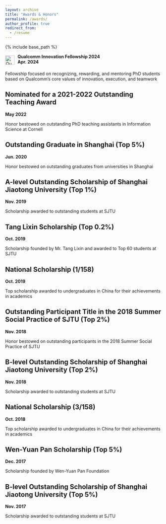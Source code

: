 ```yaml
---
layout: archive
title: "Awards & Honors"
permalink: /awards/
author_profile: true
redirect_from:
  - /resume
---
```


{% include base_path %}
<div style="display: flex; align-items: flex-start; margin-bottom: 20px;">
    <img src="https://keli97.github.io/files/awards/qualcomm.png" alt="Qualcomm Innovation Fellowship" style="width: 30px; height: auto; margin-right: 10px; margin-top: 5px;">
    <div>
        <strong>Qualcomm Innovation Fellowship 2024</strong>
        <br>
        <strong>Apr. 2024</strong>
    </div>
</div>

Fellowship focused on recognizing, rewarding, and mentoring PhD students based on Qualcomm’s core values of innovation, execution, and teamwork

Nominated for a 2021-2022 Outstanding Teaching Award
----------
**May 2022**

Honor bestowed on outstanding PhD teaching assistants in Information Science at Cornell

Outstanding Graduate in Shanghai (Top 5%)
----------
**Jun. 2020**

Honor bestowed on outstanding graduates from universities in Shanghai

A-level Outstanding Scholarship of Shanghai Jiaotong University (Top 1%)
----------
**Nov. 2019**

Scholarship awarded to outstanding students at SJTU

Tang Lixin Scholarship (Top 0.2%)
----------
**Oct. 2019**

Scholarship founded by Mr. Tang Lixin and awarded to Top 60 students at SJTU

National Scholarship (1/158)
----------
**Oct. 2019**

Top scholarship awarded to undergraduates in China for their achievements in academics

Outstanding Participant Title in the 2018 Summer Social Practice of SJTU (Top 2%)
----------
**Nov. 2018**

Honor bestowed on outstanding participants in the 2018 Summer Social Practice of SJTU

B-level Outstanding Scholarship of Shanghai Jiaotong University (Top 2%)
----------
**Nov. 2018**

Scholarship awarded to outstanding students at SJTU

National Scholarship (3/158)
----------
**Oct. 2018**

Top scholarship awarded to undergraduates in China for their achievements in academics

Wen-Yuan Pan Scholarship (Top 5%)
----------
**Dec. 2017**

Scholarship founded by Wen-Yuan Pan Foundation

B-level Outstanding Scholarship of Shanghai Jiaotong University (Top 5%)
----------
**Nov. 2017**

Scholarship awarded to outstanding students at SJTU
